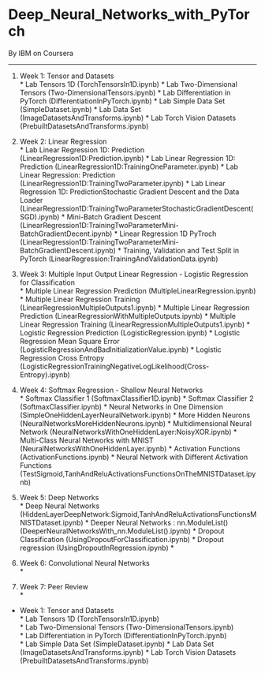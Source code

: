 # Deep_Neural_Networks_with_PyTorch

By IBM on Coursera

--------------------------------------------------------------------------------------------------------------------------------------------------------

1. Week 1: Tensor and Datasets </br>
                * Lab Tensors 1D (TorchTensorsIn1D.ipynb)
                * Lab Two-Dimensional Tensors (Two-DimensionalTensors.ipynb)
                * Lab Differentiation in PyTorch (DifferentiationInPyTorch.ipynb)
                * Lab Simple Data Set (SimpleDataset.ipynb)
                * Lab Data Set (ImageDatasetsAndTransforms.ipynb)
                * Lab Torch Vision Datasets (PrebuiltDatasetsAndTransforms.ipynb)

2. Week 2: Linear Regression </br>
                * Lab Linear Regression 1D: Prediction (LinearRegression1D:Prediction.ipynb)
                * Lab Linear Regression 1D: Prediction (LinearRegression1D:TrainingOneParameter.ipynb)
                * Lab Linear Regression: Prediction (LinearRegression1D:TrainingTwoParameter.ipynb)
                * Lab Linear Regression 1D: PredictionStochastic Gradient Descent and the Data Loader (LinearRegression1D:TrainingTwoParameterStochasticGradientDescent(SGD).ipynb)
                * Mini-Batch Gradient Descent (LinearRegression1D:TrainingTwoParameterMini-BatchGradientDecent.ipynb)
                * Linear Regression 1D PyTroch (LinearRegression1D:TrainingTwoParameterMini-BatchGradientDescent.ipynb)
                * Training, Validation and Test Split in PyTorch (LinearRegression:TrainingAndValidationData.ipynb)

3. Week 3: Multiple Input Output Linear Regression - Logistic Regression for Classification </br>
                * Multiple Linear Regression Prediction (MultipleLinearRegression.ipynb)
                * Multiple Linear Regression Training (LinearRegressionMultipleOutputs1.ipynb)
                * Multiple Linear Regression Prediction (LinearRegressionWithMultipleOutputs.ipynb)
                * Multiple Linear Regression Training (LinearRegressionMultipleOutputs1.ipynb)
                * Logistic Regression Prediction (LogisticRegression.ipynb)
                * Logistic Regression Mean Square Error (LogisticRegressionAndBadInitializationValue.ipynb)
                * Logistic Regression Cross Entropy (LogisticRegressionTrainingNegativeLogLikelihood(Cross-Entropy).ipynb)

4. Week 4: Softmax Regression - Shallow Neural Networks </br>
                * Softmax Classifier 1 (SoftmaxClassifier1D.ipynb)
                * Softmax Classifier 2 (SoftmaxClassifier.ipynb)
                * Neural Networks in One Dimension (SimpleOneHiddenLayerNeuralNetwork.ipynb)
                * More Hidden Neurons (NeuralNetworksMoreHiddenNeurons.ipynb)
                * Multidimensional Neural Network (NeuralNetworksWithOneHiddenLayer:NoisyXOR.ipynb)
                * Multi-Class Neural Networks with MNIST (NeuralNetworksWithOneHiddenLayer.ipynb)
                * Activation Functions (ActivationFunctions.ipynb)
                * Neural Network with Different Activation Functions (TestSigmoid,TanhAndReluActivationsFunctionsOnTheMNISTDataset.ipynb)

5. Week 5: Deep Networks </br>
                * Deep Neural Networks (HiddenLayerDeepNetwork:Sigmoid,TanhAndReluActivationsFunctionsMNISTDataset.ipynb)
                * Deeper Neural Networks : nn.ModuleList() (DeeperNeuralNetworksWith_nn.ModuleList().ipynb)
                * Dropout Classification (UsingDropoutForClassification.ipynb)
                * Dropout regression (UsingDropoutInRegression.ipynb)
                *
                
6. Week 6: Convolutional Neural Networks </br>
                *
                
7. Week 7: Peer Review </br>
                *


* Week 1: Tensor and Datasets </br>
        * Lab Tensors 1D (TorchTensorsIn1D.ipynb)    
        * Lab Two-Dimensional Tensors (Two-DimensionalTensors.ipynb)       
        * Lab Differentiation in PyTorch (DifferentiationInPyTorch.ipynb)      
        * Lab Simple Data Set (SimpleDataset.ipynb)
        * Lab Data Set (ImageDatasetsAndTransforms.ipynb)
        * Lab Torch Vision Datasets (PrebuiltDatasetsAndTransforms.ipynb)
